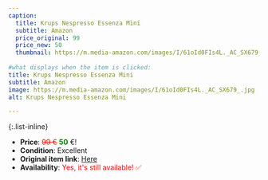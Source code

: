 ```yaml
---
caption:
  title: Krups Nespresso Essenza Mini
  subtitle: Amazon
  price_original: 99
  price_new: 50
  thumbnail: https://m.media-amazon.com/images/I/61oId0FIs4L._AC_SX679_.jpg
  
#what displays when the item is clicked:
title: Krups Nespresso Essenza Mini
subtitle: Amazon
image: https://m.media-amazon.com/images/I/61oId0FIs4L._AC_SX679_.jpg
alt: Krups Nespresso Essenza Mini

---
```

{:.list-inline} 
- **Price**: <span style="color:red"><del>99 €</del></span> <span style="color:green">**50**</span> €!
- **Condition**: Excellent
- **Original item link**: [Here](https://www.amazon.de/dp/B06XJ3MFMN?ref=ppx_yo2ov_dt_b_product_details&th=1)
- **Availability**: <span style='color:red'>Yes, it's still available! ✅</span>
